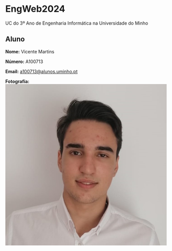 # EngWeb2024

UC do 3º Ano de Engenharia Informática na Universidade do Minho

## Aluno
**Nome:** Vicente Martins

**Número:** A100713

**Email:** a100713@alunos.uminho.pt

**Fotografia:** ![](imagem.jpeg)